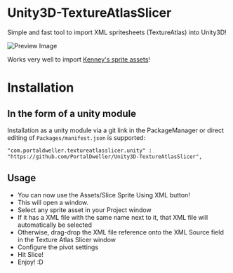 # Unity3D-TextureAtlasSlicer

Simple and fast tool to import XML spritesheets (TextureAtlas) into Unity3D!

![Preview Image](https://i.imgur.com/LhmcMjX.png)

Works very well to import [Kenney's sprite assets](http://opengameart.org/users/kenney)!

# Installation

## In the form of a unity module

Installation as a unity module via a git link in the PackageManager or direct editing of `Packages/manifest.json` is supported:

```
"com.portaldweller.textureatlasslicer.unity" : "https://github.com/PortalDweller/Unity3D-TextureAtlasSlicer",
```

## Usage
- You can now use the Assets/Slice Sprite Using XML button!
- This will open a window.
- Select any sprite asset in your Project window
- If it has a XML file with the same name next to it, that XML file will automatically be selected
- Otherwise, drag-drop the XML file reference onto the XML Source field in the Texture Atlas Slicer window
- Configure the pivot settings
- Hit Slice!
- Enjoy! :D
